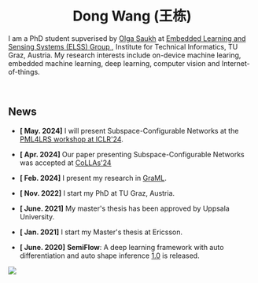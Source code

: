 
<!--
Badges from 
- https://github.com/alexandresanlim/Badges4-README.md-Profile
- https://shields.io/
inspired by 
- https://github.com/zhouyangit/zhouyangit
- https://github.com/journey-ad/journey-ad
-->
<div align="center"> <h1>Dong Wang (王栋)</h1></div> 


I am a PhD student supverised by [Olga Saukh](http://www.olgasaukh.com/) at [Embedded Learning and Sensing Systems (ELSS) Group  ](https://www.tugraz.at/en/arbeitsgruppen/iti-teams/embedded-learning-and-sensing-systems/team-contact), Institute for Technical Informatics, TU Graz, Austria. My research interests include on-device machine learing, embedded machine learning, deep learning, computer vision and Internet-of-things.

<div align="center">
<a href="https://scholar.google.com/citations?user=ywFx8dgAAAAJ&hl=en" target="_blank"><img src="https://img.shields.io/badge/Goole_Scholar-4285F4?style=for-the-badge&logo=googlescholar&logoColor=white" alt=""></a>
<a href="https://github.com/nanguoyu" target="_blank"><img src="https://img.shields.io/badge/GitHub-100000?style=for-the-badge&logo=github&logoColor=white" alt=""></a>
<a href="mailto:dongwang@wangdongdong.wang" target="_blank"><img src="https://img.shields.io/badge/Email-25D366?style=for-the-badge&logo=gmail&logoColor=white" alt=""></a>
<a href="https://www.linkedin.com/in/dongwangWilliam" target="_blank"><img src="https://img.shields.io/badge/LinkedIn-0077B5?style=for-the-badge&logo=linkedin&logoColor=white" alt=""></a>
<a href="https://wangdongdong.wang/" target="_blank"><img src="https://img.shields.io/badge/Homepage-4A154B?style=for-the-badge&logo=Homepage&logoColor=white" alt=""></a>
<a href="https://www.nanguoyu.com/" target="_blank"><img src="https://img.shields.io/badge/Chinese_Blog-D14836?style=for-the-badge&logo=wordpress&logoColor=white" alt=""></a>
</div>

## News

- **[ May. 2024]** I will present Subspace-Configurable Networks at the [PML4LRS workshop at ICLR'24](https://pml4dc.github.io/iclr2024/).

- **[ Apr. 2024]** Our paper presenting Subspace-Configurable Networks was accepted at [CoLLAs'24](https://lifelong-ml.cc/) <a href="https://arxiv.org/abs/2305.13536" target="_blank"><img src="https://img.shields.io/badge/arxiv-100000?style=flat&logo=arxiv&logoColor=white" alt=""></a> <a href="https://github.com/osaukh/subspace-configurable-networks" target="_blank"><img src="https://img.shields.io/badge/github-100000?style=flat&logo=github&logoColor=white" alt=""></a> <a href="https://wangdongdong.wang/publication/scn/" target="_blank"><img src="https://img.shields.io/badge/paper_web-100000?style=flat&logo=markdown&logoColor=white" alt=""></a>

- **[ Feb. 2024]** I present my research in [GraML](https://www.tugraz.at/en/research/research-at-tu-graz/research-centers/graz-center-for-machine-learning).

- **[ Nov. 2022]** I start my PhD at TU Graz, Austria.

- **[ June. 2021]** My master's thesis has been approved by Uppsala University. <a href="http://urn.kb.se/resolve?urn=urn:nbn:se:uu:diva-446379" target="_blank"><img src="https://img.shields.io/badge/PDF-100000?style=flat&logo=adobeacrobatreader&logoColor=white" alt=""></a>

- **[ Jan. 2021]** I start my Master's thesis at Ericsson.

- **[ June. 2020]** **SemiFlow**: A deep learning framework with auto differentiation and auto shape inference [1.0](https://github.com/nanguoyu/SemiFlow) is released.



![](https://visitor-badge.laobi.icu/badge?page_id=nanguoyu-ad.readme)
